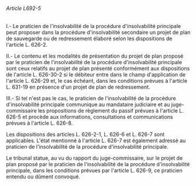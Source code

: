 ###### Article L692-5

I.- Le praticien de l'insolvabilité de la procédure d'insolvabilité principale peut proposer dans la procédure d'insolvabilité secondaire un projet de plan de sauvegarde ou de redressement élaboré selon les dispositions de l'article L. 626-2.

II.- Le contenu et les modalités de présentation du projet de plan proposé par le praticien de l'insolvabilité de la procédure d'insolvabilité principale sont ceux relatifs au projet de plan présenté conformément aux dispositions de l'article L. 626-30-2 si le débiteur entre dans le champ d'application de l'article L. 626-29 et, le cas échéant, dans les conditions prévues à l'article L. 631-19 en présence d'un projet de plan de redressement.

III.- Si tel n'est pas le cas, le praticien de l'insolvabilité de la procédure d'insolvabilité principale communique au mandataire judiciaire et au juge-commissaire les propositions de règlement du passif prévues à l'article L. 626-5 et procède aux informations, consultations et communications prévues à l'article L. 626-8.

Les dispositions des articles L. 626-2-1, L. 626-6 et L. 626-7 sont applicables. L'état mentionné à l'article L. 626-7 est également adressé au praticien de l'insolvabilité de la procédure d'insolvabilité principale.

Le tribunal statue, au vu du rapport du juge-commissaire, sur le projet de plan proposé par le praticien de l'insolvabilité de la procédure d'insolvabilité principale, dans les conditions prévues par l'article L. 626-9, ce praticien entendu ou dûment convoqué.

